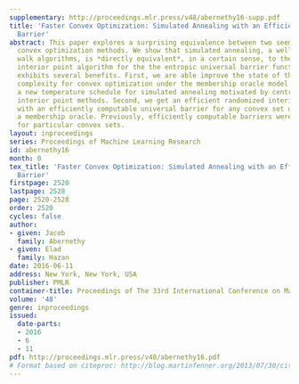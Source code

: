 ```yaml
---
supplementary: http://proceedings.mlr.press/v48/abernethy16-supp.pdf
title: 'Faster Convex Optimization: Simulated Annealing with an Efficient Universal
  Barrier'
abstract: This paper explores a surprising equivalence between two seemingly-distinct
  convex optimization methods. We show that simulated annealing, a well-studied random
  walk algorithms, is *directly equivalent*, in a certain sense, to the central path
  interior point algorithm for the the entropic universal barrier function. This connection
  exhibits several benefits. First, we are able improve the state of the art time
  complexity for convex optimization under the membership oracle model by devising
  a new temperature schedule for simulated annealing motivated by central path following
  interior point methods. Second, we get an efficient randomized interior point method
  with an efficiently computable universal barrier for any convex set described by
  a membership oracle. Previously, efficiently computable barriers were known only
  for particular convex sets.
layout: inproceedings
series: Proceedings of Machine Learning Research
id: abernethy16
month: 0
tex_title: 'Faster Convex Optimization: Simulated Annealing with an Efficient Universal
  Barrier'
firstpage: 2520
lastpage: 2528
page: 2520-2528
order: 2520
cycles: false
author:
- given: Jacob
  family: Abernethy
- given: Elad
  family: Hazan
date: 2016-06-11
address: New York, New York, USA
publisher: PMLR
container-title: Proceedings of The 33rd International Conference on Machine Learning
volume: '48'
genre: inproceedings
issued:
  date-parts:
  - 2016
  - 6
  - 11
pdf: http://proceedings.mlr.press/v48/abernethy16.pdf
# Format based on citeproc: http://blog.martinfenner.org/2013/07/30/citeproc-yaml-for-bibliographies/
---
```

